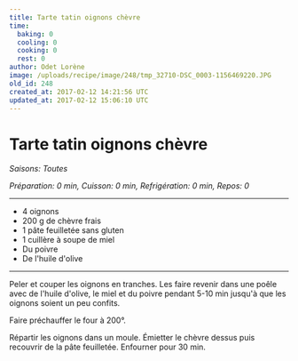 ```yaml
---
title: Tarte tatin oignons chèvre
time:
  baking: 0
  cooling: 0
  cooking: 0
  rest: 0
author: Odet Lorène
image: /uploads/recipe/image/248/tmp_32710-DSC_0003-1156469220.JPG
old_id: 248
created_at: 2017-02-12 14:21:56 UTC
updated_at: 2017-02-12 15:06:10 UTC
---
```


# Tarte tatin oignons chèvre

_Saisons: Toutes_

_Préparation: 0 min, Cuisson: 0 min, Refrigération: 0 min, Repos: 0_

---

- 4 oignons
- 200 g de chèvre frais
- 1 pâte feuilletée sans gluten
- 1 cuillère à soupe de miel
- Du poivre
- De l'huile d'olive

---

Peler et couper les oignons en tranches. Les faire revenir dans une poêle avec de l'huile d'olive, le miel et du poivre pendant 5-10 min jusqu'à que les oignons soient un peu confits.

Faire préchauffer le four à 200°.

Répartir les oignons dans un moule. Émietter le chèvre dessus puis recouvrir de la pâte feuilletée. Enfourner pour 30 min.

